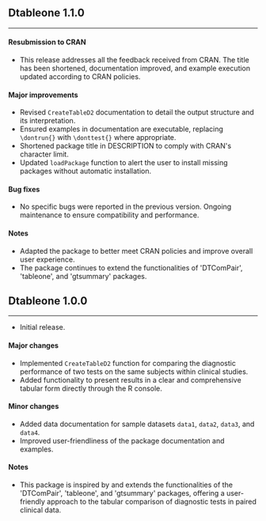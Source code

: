 ## **Dtableone 1.1.0**

*****

#### Resubmission to CRAN
- This release addresses all the feedback received from CRAN. The title has been shortened, documentation improved, and example execution updated according to CRAN policies.

#### Major improvements

- Revised `CreateTableD2` documentation to detail the output structure and its interpretation.
- Ensured examples in documentation are executable, replacing `\dontrun{}` with `\donttest{}` where appropriate.
- Shortened package title in DESCRIPTION to comply with CRAN's character limit.
- Updated `loadPackage` function to alert the user to install missing packages without automatic installation.

#### Bug fixes

- No specific bugs were reported in the previous version. Ongoing maintenance to ensure compatibility and performance.

#### Notes

- Adapted the package to better meet CRAN policies and improve overall user experience.
- The package continues to extend the functionalities of 'DTComPair', 'tableone', and 'gtsummary' packages.

## **Dtableone 1.0.0**

*****

- Initial release.

#### Major changes

- Implemented `CreateTableD2` function for comparing the diagnostic performance of two tests on the same subjects within clinical studies.
- Added functionality to present results in a clear and comprehensive tabular form directly through the R console.

#### Minor changes

- Added data documentation for sample datasets `data1`, `data2`, `data3`, and `data4`.
- Improved user-friendliness of the package documentation and examples.

#### Notes

- This package is inspired by and extends the functionalities of the 'DTComPair', 'tableone', and 'gtsummary' packages, offering a user-friendly approach to the tabular comparison of diagnostic tests in paired clinical data.
